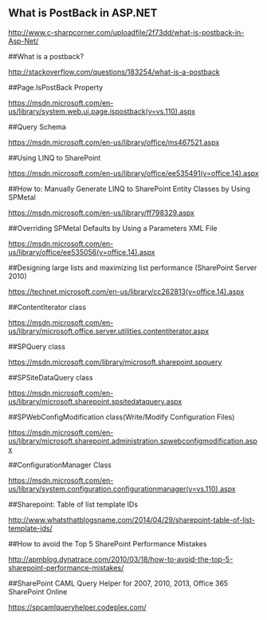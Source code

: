 
## What is PostBack in ASP.NET

http://www.c-sharpcorner.com/uploadfile/2f73dd/what-is-postback-in-Asp-Net/

##What is a postback?

http://stackoverflow.com/questions/183254/what-is-a-postback

##Page.IsPostBack Property

https://msdn.microsoft.com/en-us/library/system.web.ui.page.ispostback(v=vs.110).aspx

##Query Schema

https://msdn.microsoft.com/en-us/library/office/ms467521.aspx

##Using LINQ to SharePoint

https://msdn.microsoft.com/en-us/library/office/ee535491(v=office.14).aspx

##How to: Manually Generate LINQ to SharePoint Entity Classes by Using SPMetal

https://msdn.microsoft.com/en-us/library/ff798329.aspx

##Overriding SPMetal Defaults by Using a Parameters XML File

https://msdn.microsoft.com/en-us/library/office/ee535056(v=office.14).aspx

##Designing large lists and maximizing list performance (SharePoint Server 2010)

https://technet.microsoft.com/en-us/library/cc262813(v=office.14).aspx

##ContentIterator class

https://msdn.microsoft.com/en-us/library/microsoft.office.server.utilities.contentiterator.aspx

##SPQuery class

https://msdn.microsoft.com/library/microsoft.sharepoint.spquery

##SPSiteDataQuery class

https://msdn.microsoft.com/en-us/library/microsoft.sharepoint.spsitedataquery.aspx

##SPWebConfigModification class(Write/Modify Configuration Files)

https://msdn.microsoft.com/en-us/library/microsoft.sharepoint.administration.spwebconfigmodification.aspx

##ConfigurationManager Class

https://msdn.microsoft.com/en-us/library/system.configuration.configurationmanager(v=vs.110).aspx

##Sharepoint: Table of list template IDs

http://www.whatsthatblogsname.com/2014/04/29/sharepoint-table-of-list-template-ids/

##How to avoid the Top 5 SharePoint Performance Mistakes

http://apmblog.dynatrace.com/2010/03/18/how-to-avoid-the-top-5-sharepoint-performance-mistakes/

##SharePoint CAML Query Helper for 2007, 2010, 2013, Office 365 SharePoint Online

https://spcamlqueryhelper.codeplex.com/




